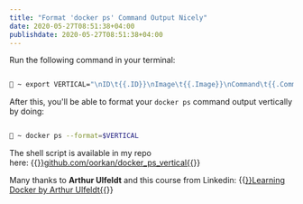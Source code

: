 ```yaml
---
title: "Format 'docker ps' Command Output Nicely"
date: 2020-05-27T08:51:38+04:00
publishdate: 2020-05-27T08:51:38+04:00
---
```


Run the following command in your terminal:

```bash

🚀 ~ export VERTICAL="\nID\t{{.ID}}\nImage\t{{.Image}}\nCommand\t{{.Command}}\nCreated\t{{.RunningFor}}\nStatus\t{{.Status}}\nPorts\t{{.Ports}}\nNames\t{{.Names}}\n"

```

After this, you'll be able to format your `docker ps` command output vertically by doing:

```bash

🚀 ~ docker ps --format=$VERTICAL

```

The shell script is available in my repo here:&nbsp;{{<a href="https://github.com/oorkan/docker_ps_vertical" target="_blank" rel="noopener noreferrer">}}github.com/oorkan/docker_ps_vertical{{</a>}}

Many thanks to **Arthur Ulfeldt** and this course from Linkedin:
{{<a href="https://www.linkedin.com/learning/learning-docker-2" target="_blank" rel="noopener noreferrer">}}Learning Docker by Arthur Ulfeldt{{</a>}}



